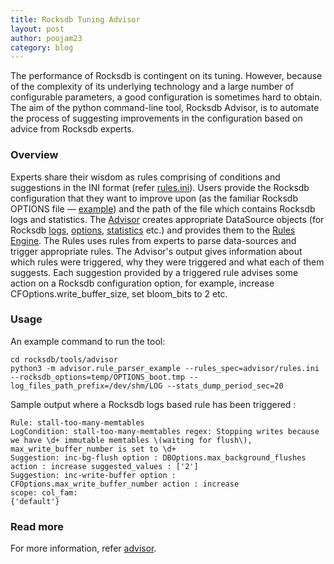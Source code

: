 ```yaml
---
title: Rocksdb Tuning Advisor
layout: post
author: poojam23
category: blog
---
```


The performance of Rocksdb is contingent on its tuning. However, because
of the complexity of its underlying technology and a large number of
configurable parameters, a good configuration is sometimes hard to obtain. The aim of
the python command-line tool, Rocksdb Advisor, is to automate the process of
suggesting improvements in the configuration based on advice from Rocksdb
experts.

### Overview

Experts share their wisdom as rules comprising of conditions and suggestions in the INI format (refer
[rules.ini](https://github.com/facebook/rocksdb/blob/master/tools/advisor/advisor/rules.ini)).
Users provide the Rocksdb configuration that they want to improve upon (as the
familiar Rocksdb OPTIONS file —
[example](https://github.com/facebook/rocksdb/blob/master/examples/rocksdb_option_file_example.ini))
and the path of the file which contains Rocksdb logs and statistics.
The [Advisor](https://github.com/facebook/rocksdb/blob/master/tools/advisor/advisor/rule_parser_example.py)
creates appropriate DataSource objects (for Rocksdb
[logs](https://github.com/facebook/rocksdb/blob/master/tools/advisor/advisor/db_log_parser.py),
[options](https://github.com/facebook/rocksdb/blob/master/tools/advisor/advisor/db_options_parser.py),
[statistics](https://github.com/facebook/rocksdb/blob/master/tools/advisor/advisor/db_stats_fetcher.py) etc.)
and provides them to the [Rules Engine](https://github.com/facebook/rocksdb/blob/master/tools/advisor/advisor/rule_parser.py).
The Rules uses rules from experts to parse data-sources and trigger appropriate rules.
The Advisor's output gives information about which rules were triggered,
why they were triggered and what each of them suggests. Each suggestion
provided by a triggered rule advises some action on a Rocksdb
configuration option, for example, increase CFOptions.write_buffer_size,
set bloom_bits to 2 etc.

### Usage

An example command to run the tool:

```shell
cd rocksdb/tools/advisor
python3 -m advisor.rule_parser_example --rules_spec=advisor/rules.ini --rocksdb_options=temp/OPTIONS_boot.tmp --log_files_path_prefix=/dev/shm/LOG --stats_dump_period_sec=20
```

Sample output where a Rocksdb logs based rule has been triggered :

```shell
Rule: stall-too-many-memtables
LogCondition: stall-too-many-memtables regex: Stopping writes because we have \d+ immutable memtables \(waiting for flush\), max_write_buffer_number is set to \d+
Suggestion: inc-bg-flush option : DBOptions.max_background_flushes action : increase suggested_values : ['2']
Suggestion: inc-write-buffer option : CFOptions.max_write_buffer_number action : increase
scope: col_fam:
{'default'}
```

### Read more

For more information, refer [advisor](https://github.com/facebook/rocksdb/tree/master/tools/advisor/README.md).
